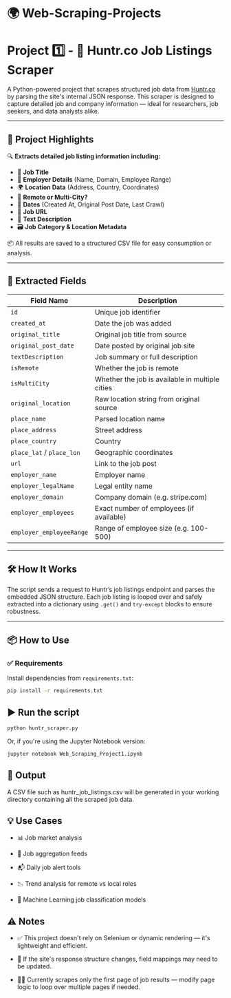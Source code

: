 # 🌍 Web-Scraping-Projects

# Project 1️⃣ - 🧠 Huntr.co Job Listings Scraper

A Python-powered project that scrapes structured job data from [Huntr.co](https://huntr.co/jobs) by parsing the site's internal JSON response. This scraper is designed to capture detailed job and company information — ideal for researchers, job seekers, and data analysts alike.

---

## 🚀 Project Highlights

🔍 **Extracts detailed job listing information including:**
- 📄 **Job Title**
- 🏢 **Employer Details** (Name, Domain, Employee Range)
- 🌍 **Location Data** (Address, Country, Coordinates)
- 🧭 **Remote or Multi-City?**
- 📅 **Dates** (Created At, Original Post Date, Last Crawl)
- 🔗 **Job URL**
- 🧾 **Text Description**
- 🗃️ **Job Category & Location Metadata**

📦 All results are saved to a structured CSV file for easy consumption or analysis.

---

## 📂 Extracted Fields

| Field Name                | Description                                      |
|--------------------------|--------------------------------------------------|
| `id`                     | Unique job identifier                            |
| `created_at`             | Date the job was added                           |
| `original_title`         | Original job title from source                   |
| `original_post_date`     | Date posted by original job site                 |
| `textDescription`        | Job summary or full description                  |
| `isRemote`               | Whether the job is remote                        |
| `isMultiCity`            | Whether the job is available in multiple cities  |
| `original_location`      | Raw location string from original source         |
| `place_name`             | Parsed location name                             |
| `place_address`          | Street address                                   |
| `place_country`          | Country                                          |
| `place_lat` / `place_lon`| Geographic coordinates                           |
| `url`                    | Link to the job post                             |
| `employer_name`          | Employer name                                    |
| `employer_legalName`     | Legal entity name                                |
| `employer_domain`        | Company domain (e.g. stripe.com)                 |
| `employer_employees`     | Exact number of employees (if available)         |
| `employer_employeeRange` | Range of employee size (e.g. 100-500)            |

---

## 🛠️ How It Works

The script sends a request to Huntr’s job listings endpoint and parses the embedded JSON structure. Each job listing is looped over and safely extracted into a dictionary using `.get()` and `try-except` blocks to ensure robustness.

---

## 📦 How to Use

### ✅ Requirements

Install dependencies from `requirements.txt`:

```bash
pip install -r requirements.txt
```
## ▶️ Run the script
```bash
python huntr_scraper.py
```
Or, if you're using the Jupyter Notebook version:

```bash
jupyter notebook Web_Scraping_Project1.ipynb
```
## 📁 Output
A CSV file such as huntr_job_listings.csv will be generated in your working directory containing all the scraped job data.

## 💡 Use Cases
- 📊 Job market analysis

- 🔁 Job aggregation feeds

- 📬 Daily job alert tools

- 📉 Trend analysis for remote vs local roles

- 🧠 Machine Learning job classification models

## ⚠️ Notes
- ✅ This project doesn't rely on Selenium or dynamic rendering — it's lightweight and efficient.

- 🔄 If the site's response structure changes, field mappings may need to be updated.

- 🕵️‍♂️ Currently scrapes only the first page of job results — modify page logic to loop over multiple pages if needed.
